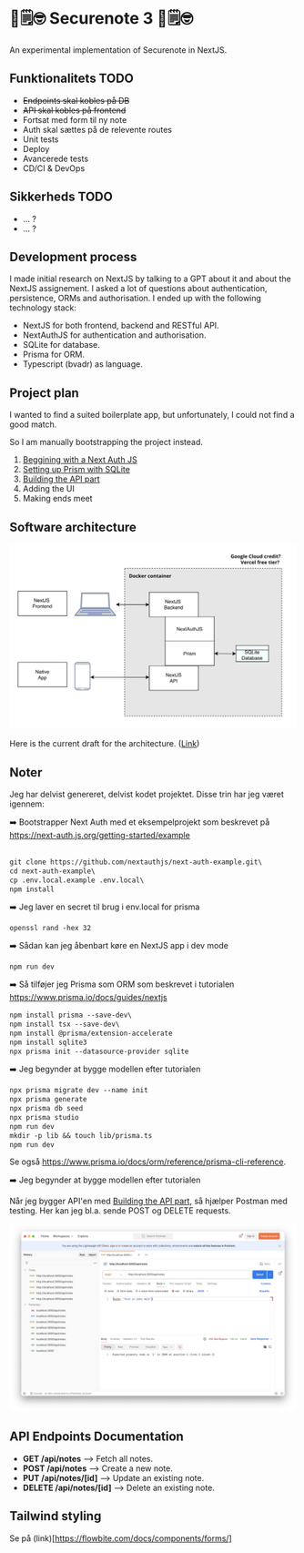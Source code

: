 # 🔐🗒️🤓 Securenote 3 🔐🗒️🤓

An experimental implementation of Securenote in NextJS. 

## Funktionalitets TODO
- ~~Endpoints skal kobles på DB~~
- ~~API skal kobles på frontend~~
- Fortsat med form til ny note
- Auth skal sættes på de relevente routes
- Unit tests
- Deploy
- Avancerede tests
- CD/CI & DevOps

## Sikkerheds TODO
- ... ? 
- ... ?

## Development process

I made initial research on NextJS by talking to a GPT about it and about the NextJS assignement. I asked a lot of questions about authentication, persistence, ORMs and authorisation. I ended up with the following technology stack:

- NextJS for both frontend, backend and RESTful API.
- NextAuthJS for authentication and authorisation. 
- SQLite for database.
- Prisma for ORM.
- Typescript (bvadr) as language. 

## Project plan 

I wanted to find a suited boilerplate app, but unfortunately, I could not find a good match. 

So I am manually bootstrapping the project instead.

1. [Beggining with a Next Auth JS](https://next-auth.js.org/getting-started/example)
2. [Setting up Prism with SQLite](https://www.prisma.io/docs/guides/nextjs)
3. [Building the API part](https://nextjs.org/blog/building-apis-with-nextjs)
4. Adding the UI
5. Making ends meet 

## Software architecture

![alt text](docs/Architecture.png)

Here is the current draft for the architecture. ([Link](https://online.visual-paradigm.com/app/diagrams/#diagram:proj=0&id=3&type=ArchiMateDiagram&width=11&height=8.5&unit=inch))

## Noter
Jeg har delvist genereret, delvist kodet projektet. Disse trin har jeg været igennem:

➡️ Bootstrapper Next Auth med et eksempelprojekt som beskrevet på https://next-auth.js.org/getting-started/example 

````

git clone https://github.com/nextauthjs/next-auth-example.git\
cd next-auth-example\
cp .env.local.example .env.local\
npm install

````

➡️ Jeg laver en secret til brug i env.local for prisma 
````
openssl rand -hex 32
````

➡️ Sådan kan jeg åbenbart køre en NextJS app i dev mode
````
npm run dev
````

➡️ Så tilføjer jeg Prisma som ORM som beskrevet i tutorialen https://www.prisma.io/docs/guides/nextjs

````
npm install prisma --save-dev\
npm install tsx --save-dev\
npm install @prisma/extension-accelerate
npm install sqlite3
npx prisma init --datasource-provider sqlite
````

➡️ Jeg begynder at bygge modellen efter tutorialen 

````
npx prisma migrate dev --name init
npx prisma generate
npx prisma db seed
npx prisma studio
npm run dev
mkdir -p lib && touch lib/prisma.ts
npm run dev
````

Se også https://www.prisma.io/docs/orm/reference/prisma-cli-reference.

➡️ Jeg begynder at bygge modellen efter tutorialen

Når jeg bygger API'en med [Building the API part](https://nextjs.org/blog/building-apis-with-nextjs), så hjælper Postman med testing. Her kan jeg bl.a. sende POST og DELETE requests. 

![Postman](docs/PostmanToTheRescue.png)

## API Endpoints Documentation

- **GET /api/notes** --> Fetch all notes.
- **POST /api/notes** --> Create a new note.
- **PUT /api/notes/[id]** --> Update an existing note.
- **DELETE /api/notes/[id]** --> Delete an existing note.

## Tailwind styling
Se på (link)[https://flowbite.com/docs/components/forms/]